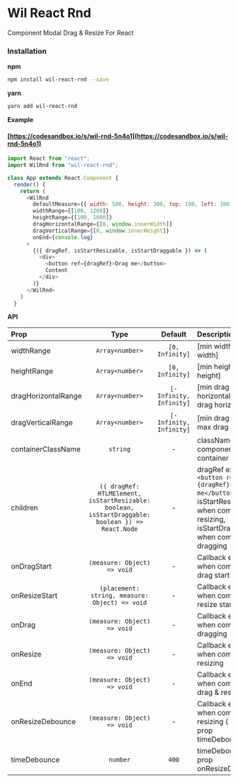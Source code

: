# Wil React Rnd
Component Modal Drag & Resize For React

### Installation

**npm**

```bash
npm install wil-react-rnd --save
```

**yarn**

```bash
yarn add wil-react-rnd
```

**Example**

#### [https://codesandbox.io/s/wil-rnd-5n4o1](https://codesandbox.io/s/wil-rnd-5n4o1)

```js
import React from "react";
import WilRnd from "wil-react-rnd";

class App extends React.Component {
  render() {
    return (
      <WilRnd
        defaultMeasure={{ width: 500, height: 300, top: 100, left: 100 }}
        widthRange={[100, 1200]}
        heightRange={[100, 1000]}
        dragHorizontalRange={[0, window.innerWidth]}
        dragVerticalRange={[0, window.innerHeight]}
        onEnd={console.log}
      >
        {({ dragRef, isStartResizable, isStartDraggable }) => (
          <div>
            <button ref={dragRef}>Drag me</button>
            Content
          </div>
        )}
      </WilRnd>
    )
  }
```

**API**

| Prop                  | Type                                | Default | Description |
| :---------            | :-------:                           | :-----: | :----------- |
| widthRange             | `Array<number>`                     | `[0, Infinity]`       | [min width, max width] |
| heightRange             | `Array<number>`                     | `[0, Infinity]`       | [min height, max height] |
| dragHorizontalRange     | `Array<number>`                     | `[-Infinity, Infinity]`  | [min drag horizontal, max drag horizontal] |
| dragVerticalRange     | `Array<number>`                     | `[-Infinity, Infinity]`  | [min drag vertical, max drag vertical] |
| containerClassName     | `string`                     | -  | className for component container |
| children             | `({ dragRef: HTLMElement, isStartResizable: boolean, isStartDraggable: boolean }) => React.Node`  | -       | dragRef example: `<button ref={dragRef}>Drag me</button>`, isStartResizable: when component resizing, isStartDraggable: when component dragging  |
| onDragStart             | `(measure: Object) => void`  | -       | Callback executed when component drag start  |
| onResizeStart             | `(placement: string, measure: Object) => void`  | -       | Callback executed when component resize start  |
| onDrag             | `(measure: Object) => void`  | -       | Callback executed when component dragging  |
| onResize             | `(measure: Object) => void`  | -       | Callback executed when component resizing  |
| onEnd             | `(measure: Object) => void`  | -       | Callback executed when component drag & resize stop  |
| onResizeDebounce             | `(measure: Object) => void`  | -       | Callback executed when component resizing ( using prop timeDebounce)  |
| timeDebounce             | `number`  | `400`       | timeDebounce for prop onResizeDebounce  |
